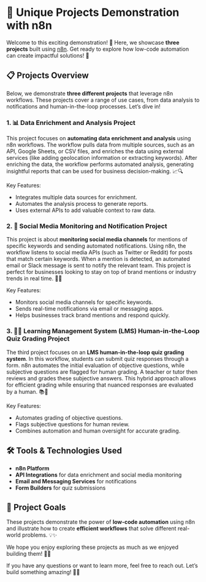 # 🚀 Unique Projects Demonstration with n8n

Welcome to this exciting demonstration! 🎉 Here, we showcase **three projects** built using [n8n](https://n8n.io/). Get ready to explore how low-code automation can create impactful solutions! 🌟

## 📋 Projects Overview
Below, we demonstrate **three different projects** that leverage n8n workflows. These projects cover a range of use cases, from data analysis to notifications and human-in-the-loop processes. Let’s dive in!

### 1. 📊 Data Enrichment and Analysis Project
This project focuses on **automating data enrichment and analysis** using n8n workflows. The workflow pulls data from multiple sources, such as an API, Google Sheets, or CSV files, and enriches the data using external services (like adding geolocation information or extracting keywords). After enriching the data, the workflow performs automated analysis, generating insightful reports that can be used for business decision-making. 📈🔍

Key Features:
- Integrates multiple data sources for enrichment.
- Automates the analysis process to generate reports.
- Uses external APIs to add valuable context to raw data.

### 2. 🔔 Social Media Monitoring and Notification Project
This project is about **monitoring social media channels** for mentions of specific keywords and sending automated notifications. Using n8n, the workflow listens to social media APIs (such as Twitter or Reddit) for posts that match certain keywords. When a mention is detected, an automated email or Slack message is sent to notify the relevant team. This project is perfect for businesses looking to stay on top of brand mentions or industry trends in real time. 📲📣

Key Features:
- Monitors social media channels for specific keywords.
- Sends real-time notifications via email or messaging apps.
- Helps businesses track brand mentions and respond quickly.

### 3. 🧑‍🏫 Learning Management System (LMS) Human-in-the-Loop Quiz Grading Project
The third project focuses on an **LMS human-in-the-loop quiz grading system**. In this workflow, students can submit quiz responses through a form. n8n automates the initial evaluation of objective questions, while subjective questions are flagged for human grading. A teacher or tutor then reviews and grades these subjective answers. This hybrid approach allows for efficient grading while ensuring that nuanced responses are evaluated by a human. 📚📝

Key Features:
- Automates grading of objective questions.
- Flags subjective questions for human review.
- Combines automation and human oversight for accurate grading.

## 🛠️ Tools & Technologies Used
- **n8n Platform**
- **API Integrations** for data enrichment and social media monitoring
- **Email and Messaging Services** for notifications
- **Form Builders** for quiz submissions

## 🎯 Project Goals
These projects demonstrate the power of **low-code automation** using n8n and illustrate how to create **efficient workflows** that solve different real-world problems. 💡✨

We hope you enjoy exploring these projects as much as we enjoyed building them! 🌈✨

If you have any questions or want to learn more, feel free to reach out. Let’s build something amazing! 🚀🤩


